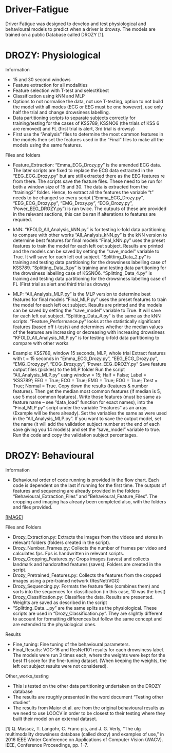 # Driver-Fatigue

Driver Fatigue was designed to develop and test physiological and behavioural models to predict when a driver is drowsy. The models are trained on a public Database called DROZY [1]. 

# DROZY: Physiological
Information
* 15 and 30 second windows
* Feature extraction for all modalities
* Feature selection with T-test and selectKbest
* Classification using kNN and MLP
* Options to not normalise the data, not use T-testing, option to not build the model with all modes (ECG or EEG must be one however), use only half the trial and change drowsiness labelling. 
* Data partitioning scripts to separate subjects correctly for training/testing for the cases of KSS789, KSSNO6 (the trials of KSS 6 are removed) and FL (first trial is alert, 3rd trial is drowsy)
* First use the “Analysis” files to determine the most common features in the models then set the features used in the “Final” files to make all the models using the same features. 

Files and folders
* Feature_Extraction: “Emma_ECG_Drozy.py” is the amended ECG data. The later scripts are fixed to replace the ECG data extracted in the “EEG_ECG_Drozy.py” but are still extracted there as the EEG features re from there. The scripts save the feature files. These need to be run for both a window size of 15 and 30. The data is extracted from the “training2” folder. Hence, to extract all the features the variable “t” needs to be changed so every script (“Emma_ECG_Drozy.py”, “EEG_ECG_Drozy.py”, “EMG_Drozy.py”, “EOG_Drozy.py”, ‘Power_EEG_DROZY.py”) is ran twice. The outputs of these are provided in the relevant sections, this can be ran if alterations to features are required. 

* kNN: 
“KFOLD_All_Analysis_kNN.py” is for testing k-fold data partitioning to compare with other works 
“All_Analysis_kNN.py” is the kNN version to determine best features for final models
“Final_kNN.py” uses the preset features to train the model for each left out subject. Results are printed and the models can be saved by setting the “save_model” variable to True. It will save for each left out subject.
“Splitting_Data_2.py” is training and testing data partitioning for the drowsiness labelling case of KSS789.
“Splitting_Data_3.py” is training and testing data partitioning for the drowsiness labelling case of KSSNO6.
“Splitting_Data_4.py” is training and testing data partitioning for the drowsiness labelling case of FL (First trial as alert and third trial as drowsy)

* MLP: 
“All_Analysis_MLP.py” is the MLP version to determine best features for final models
“Final_MLP.py” uses the preset features to train the model for each left out subject. Results are printed and the models can be saved by setting the “save_model” variable to True. It will save for each left out subject.
“Splitting_Data_#.py” is the same as the kNN scripts.
“Feature_Performance.py” looks at the statistically significant features (based off t-tests) and determines whether the median values of the features are increasing or decreasing with increasing drowsiness
“KFOLD_All_Analysis_MLP.py” is for testing k-fold data partitioning to compare with other works 

* Example: KSS789, window 15 seconds, MLP, whole trial
Extract features with t = 15 seconds in “Emma_ECG_Drozy.py”, “EEG_ECG_Drozy.py”, “EMG_Drozy.py”, “EOG_Drozy.py”, ‘Power_EEG_DROZY.py”
Save feature output files (pickles) to the MLP folder
Run the script “All_Analysis_MLP.py” using
window = 15; 
Half = False;
Label = ‘KSS789’;
EEG = True;
ECG = True;
EMG = True;
EOG = True;
Ttest = True;
Normal = True.
Copy down the results (features & number features).
Then get the median most common features (if median is 5, use 5 most common features).
Write those features (must be same as feature name – see “data_load” function for exact names), into the “Final_MLP.py” script under the variable “Features” as an array. (Example will be there already).
Set the variables the same as were used in the “All_Analysis_MLP.py”. If you want to save the output model, set the name (it will add the validation subject number at the end of each save giving you 14 models) and set the “save_model” variable to true.
Run the code and copy the validation subject percentages.



# DROZY: Behavioural 
Information
* Behavioural order of code running is provided in the flow chart. Each code is dependent on the last if running for the first time. The outputs of features and sequencing are already provided in the folders “Behavioural_Extraction_Files” and “Behavioural_Feature_Files”. The cropping and imaging has already been completed also, with the folders and files provided.

[[IMAGE]](https://github.com/EP4322/Driver-Fatigue/blob/main/BehaviouralFLow.png)

Files and Folders
* Drozy_Extraction.py: Extracts the images from the videos and stores in relevant folders (folders created in the script).
* Drozy_Number_Frames.py: Collects the number of frames per video and calculates fps. Fps is handwritten in relevant scripts. 
* Drozy_Cropping_Features.py: Crops images (saves) and collects landmark and handcrafted features (saves). Folders are created in the script.
* Drozy_Pretrained_Features.py: Collects the features from the cropped images using a pre-trained network (ResNet/VGG)
* Drozy_Sequencing.py: Formats the feature files (combines them) and sorts into the sequences for classification (in this case, 10 was the best)
* Drozy_Classification.py: Classifies the data. Results are presented. Weights are saved as described in the script
* “Splitting_Data….py” are the same splits as the physiological. These scripts are used in “Drozy_Classification.py”. They are slightly different to account for formatting differences but follow the same concept and are extended to the physiological ones.
  
Results
* Fine_tuning: Fine tuning of the behavioural parameters.
* Final_Results: VGG-16 and ResNet101 results for each drowsiness label. The models were run 3 times each, where the weights were kept for the best f1 score for the fine-tuning dataset. (When keeping the weights, the left out subject results were not considered).

Other_works_testing
* This is tested on the other data partitioning undertaken on the DROZY database
* The results are roughly presented in the word document “Testing other studies”
* The results from Maior et al. are from the original behavioural results as we need to use LOOCV in order to be closest to their testing where they built their model on an external dataset.

[1]  Q. Massoz, T. Langohr, C. Franc ̧ois, and J. G. Verly, “The ulg multimodality drowsiness database (called drozy) and examples of use,”
in 2016 IEEE Winter Conference on Applications of Computer Vision
(WACV). IEEE, Conference Proceedings, pp. 1–7.
